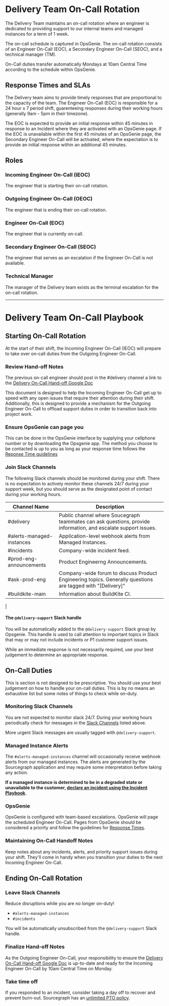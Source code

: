 # Delivery Team On-Call Rotation

The Delivery Team maintains an on-call rotation where an engineer is dedicated to providing support to our
internal teams and managed instances for a term of 1 week.

The on-call schedule is captured in OpsGenie. The on-call rotation consists of an Engineer On-Call (EOC), a Secondary Engineer On-Call (SEOC), and a technical manager (TM).

On-Call duties transfer automatically Mondays at 10am Central Time according to the schedule within OpsGenie.

## Response Times and SLAs

The Delivery team aims to provide timely responses that are proportional to the capacity of the team.
The Engineer On-Call (EOC) is responsible for a 24 hour x 7 period shift, guarenteeing responses during their
working hours (generally 9am - 5pm in their timezone).

The EOC is expected to provide an initial response within 45 minutes in response to an Incident where they are activated with an OpsGenie page. If the EOC is unavailable within the first 45 minutes of an OpsGenie page, the Secondary Engineer On-Call will be activated, where the expectation is to provide an initial response within an additional 45 minutes.

## Roles

### Incoming Engineer On-Call (IEOC)

The engineer that is starting their on-call rotation.

### Outgoing Engineer On-Call (OEOC)

The engineer that is ending their on-call rotation.

### Engineer On-Call (EOC)

The engineer that is currently on-call.

### Secondary Engineer On-Call (SEOC)

The engineer that serves as an escalation if the Engineer On-Call is not available.

### Technical Manager

The manager of the Delivery team exists as the terminal escalation for the on-call rotation.

---

# Delivery Team On-Call Playbook

## Starting On-Call Rotation

At the start of their shift, the Incoming Engineer On-Call (IEOC) will prepare to take over on-call duties from the Outgoing Engineer On-Call.

### Review Hand-off Notes

The previous on-call engineer should post in the #delivery channel a link to the [Delivery On-Call Hand-off Google Doc](https://docs.google.com/document/d/1K1ZsfocwLk9F6Do4DZQImiSmh-ln2L3IomDBlxxdQHs/edit?usp=sharing)

This document is designed to help the Incoming Engineer On-Call get up to speed with any open issues that require their attention during their shift. Additionally, this is designed to provide a mechanism for the Outgoing Engineer On-Call to
offload support duties in order to transition back into project work.

### Ensure OpsGenie can page you

This can be done in the OpsGenie interface by supplying your cellphone number or by downloading the Opsgenie app.
The method you choose to be contacted is up to you as long as your response time follows the [Reponse Time guidelines](#response-times-and-slas)

### Join Slack Channels

The following Slack channels should be monitored during your shift. There is no expectation to actively monitor these channels 24/7 during your support week, but you should serve as the designated point of contact during your working hours.

| Channel Name              | Description                                                                                                    |
| ------------------------- | -------------------------------------------------------------------------------------------------------------- |
| #delivery                 | Public channel where Soucegraph teammates can ask questions, provide information, and escalate support issues. |
| #alerts-managed-instances | Application-level webhook alerts from Managed Instances.                                                       |
| #incidents                | Company-wide incident feed.                                                                                    |
| #prod-eng-announcements   | Product Engineerng Announcements.                                                                              |
| #ask-prod-eng             | Company-wide forum to discuss Product Engineering topics. Generally questions are tagged with "[Delivery]"     |
| #buildkite-main           | Information about BuildKite CI.                                                                                |

|

#### The `@delivery-support` Slack handle

You will be automatically added to the `@delivery-support` Slack group by Opsgenie. This handle is used to call attention to
important topics in Slack that may or may not include incidents or P1 customer support issues.

While an immediate response is not necessarily required, use your best judgement to determine an appropriate response.

## On-Call Duties

This is section is not designed to be prescriptive. You should use your best judgement on how to handle your on-call duties. This is by no means an exhaustive list but some notes of things to check while on-duty.

### Monitoring Slack Channels

You are not expected to monitor slack 24/7. During your working hours periodically check for messages in the
[Slack Channels](#join-slack-channels) listed above.

More urgent Slack messages are usually tagged with `@delivery-support`.

### Managed Instance Alerts

The `#alerts-managed-instances` channel will occasionally receive webhook alerts from our managed instances. The alerts
are generated by the Sourcegraph application and may require some interpretation before taking any action.

**If a managed instance is determined to be in a degraded state or unavailable to the customer, [declare an incident using the Incident Playbook](https://handbook.sourcegraph.com/departments/product-engineering/engineering/process/incidents#process).**

### OpsGenie

OpsGenie is configured with team-based escalations. OpsGenie will page the scheduled Engineer On-Call. Pages from OpsGenie
should be considered a priority and follow the guidelines for [Response Times](#response-times-and-slas).

### Maintaining On-Call Handoff Notes

Keep notes about any incidents, alerts, and priority support issues during your shift. They'll come in handy when you transition your duties to the next Incoming Engineer On-Call.

## Ending On-Call Rotation

### Leave Slack Channels

Reduce disruptions while you are no longer on-duty!

- `#alerts-managed-instances`
- `#incidents`

You will be automatically unsubscribed from the `@delivery-support` Slack handle.

### Finalize Hand-off Notes

As the Outgoing Engineer On-Call, your responsibility to ensure the [Delivery On-Call Hand-off Google Doc](https://docs.google.com/document/d/1K1ZsfocwLk9F6Do4DZQImiSmh-ln2L3IomDBlxxdQHs/edit?usp=sharing) is up-to-date and ready for the Incoming Engineer On-Call by 10am Central Time on Monday.

### Take time off

If you responded to an incident, consider taking a day off to recover and prevent burn-out. Sourcegraph has an [unlimited PTO policy](../../../../../benefits-pay-perks/benefits-perks/time-off/index.md#paid-time-off-for-rest).
